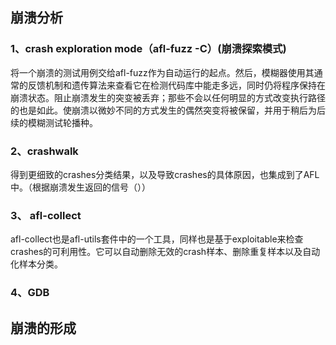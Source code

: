 ## 崩溃分析
### 1、crash exploration mode（afl-fuzz -C）(崩溃探索模式)
将一个崩溃的测试用例交给afl-fuzz作为自动运行的起点。然后，模糊器使用其通常的反馈机制和遗传算法来查看它在检测代码库中能走多远，同时仍将程序保持在崩溃状态。阻止崩溃发生的突变被丢弃；那些不会以任何明显的方式改变执行路径的也是如此。使崩溃以微妙不同的方式发生的偶然突变将被保留，并用于稍后为后续的模糊测试轮播种。
### 2、crashwalk
得到更细致的crashes分类结果，以及导致crashes的具体原因，也集成到了AFL中。（根据崩溃发生返回的信号（））
### 3、 afl-collect
afl-collect也是afl-utils套件中的一个工具，同样也是基于exploitable来检查crashes的可利用性。它可以自动删除无效的crash样本、删除重复样本以及自动化样本分类。
### 4、GDB

## 崩溃的形成
